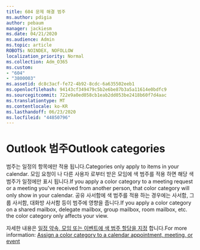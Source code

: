 ```yaml
---
title: 604 문제 해결 범주
ms.author: pdigia
author: pebaum
manager: jackiesm
ms.date: 04/21/2020
ms.audience: Admin
ms.topic: article
ROBOTS: NOINDEX, NOFOLLOW
localization_priority: Normal
ms.collection: Adm_O365
ms.custom:
- "604"
- "3800003"
ms.assetid: dc8c3acf-fe72-4b92-8cdc-6a635502eeb1
ms.openlocfilehash: 94143cf349479c5b2e6be87b3a5a11614e0bdfc9
ms.sourcegitcommit: 722e9a0ed058cb1eab2dd053be2418b60f7d4aac
ms.translationtype: MT
ms.contentlocale: ko-KR
ms.lasthandoff: 06/23/2020
ms.locfileid: "44850796"
---
```

# <a name="outlook-categories"></a><span data-ttu-id="383a8-102">Outlook 범주</span><span class="sxs-lookup"><span data-stu-id="383a8-102">Outlook categories</span></span>

<span data-ttu-id="383a8-103">범주는 일정의 항목에만 적용 됩니다.</span><span class="sxs-lookup"><span data-stu-id="383a8-103">Categories only apply to items in your calendar.</span></span> <span data-ttu-id="383a8-104">모임 요청이 나 다른 사용자 로부터 받은 모임에 색 범주를 적용 하면 해당 색 범주가 일정에만 표시 됩니다.</span><span class="sxs-lookup"><span data-stu-id="383a8-104">If you apply a color category to a meeting request or a meeting you've received from another person, that color category will only show in your calendar.</span></span>  <span data-ttu-id="383a8-105">공유 사서함에 색 범주를 적용 하는 경우에는 사서함, 그룹 사서함, 대화방 사서함 등이 범주에 영향을 줍니다.</span><span class="sxs-lookup"><span data-stu-id="383a8-105">If you apply a color category on a shared mailbox, delegate mailbox, group mailbox, room mailbox, etc. the color category only affects your view.</span></span>

<span data-ttu-id="383a8-106">자세한 내용은 [일정 약속, 모임 또는 이벤트에 색 범주 할당을 지정](https://support.microsoft.com/office/750596d9-707d-4412-8c0e-7fdc0fc52527) 합니다.</span><span class="sxs-lookup"><span data-stu-id="383a8-106">For more information: [Assign a color category to a calendar appointment, meeting, or event](https://support.microsoft.com/office/750596d9-707d-4412-8c0e-7fdc0fc52527)</span></span>
